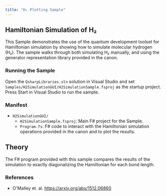 ```yaml
---
title: "H₂ Plotting Sample"
---
```


## Hamiltonian Simulation of H₂ ##

This Sample demonstrates the use of the quantum development toolset for Hamiltonian simulation by showing how to simulate molecular hydrogen (H₂).
The sample walks through both simulating H₂ manually, and using the generator representation library provided in the canon.

### Running the Sample ###

Open the `QsharpLibraries.sln` solution in Visual Studio and set `Samples/H2SimulationGUI/H2SimulationSample.fsproj` as the startup project.
Press Start in Visual Studio to run the sample.

### Manifest ###

- `H2SimulationGUI/`
  - `H2SimulationSample.fsproj`: Main F# project for the Sample.
  - `Program.fs`: F# code to interact with the Hamiltonian simulation operations provided in the canon and to plot the results.

## Theory ##

The F# program provided with this sample compares the results of the simulation to exactly diagonalizing the Hamiltonian for each bond length.

### References ###

- O'Malley et. al. https://arxiv.org/abs/1512.06860
